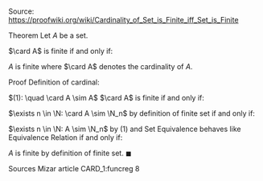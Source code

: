 # 

Source: https://proofwiki.org/wiki/Cardinality_of_Set_is_Finite_iff_Set_is_Finite

Theorem
Let $A$ be a set.

$\card A$ is finite
if and only if:

$A$ is finite
where $\card A$ denotes the cardinality of $A$.


Proof
Definition of cardinal:

$(1): \quad \card A \sim A$
$\card A$ is finite
if and only if:

$\exists n \in \N: \card A \sim \N_n$ by definition of finite set
if and only if:

$\exists n \in \N: A \sim \N_n$ by $(1)$ and Set Equivalence behaves like Equivalence Relation
if and only if:

$A$ is finite by definition of finite set.
$\blacksquare$


Sources
Mizar article CARD_1:funcreg 8




